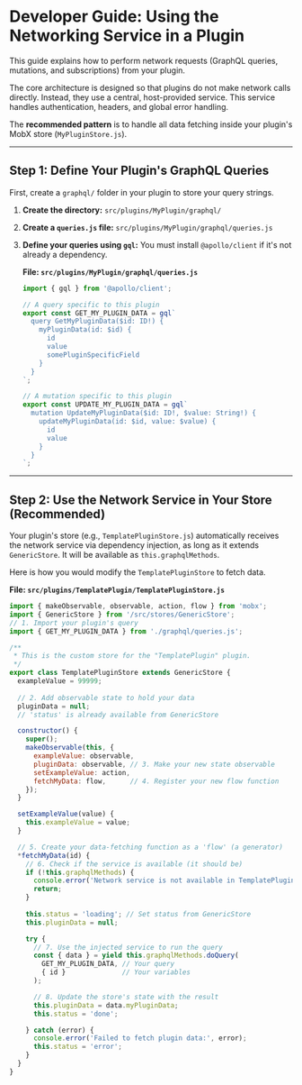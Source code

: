 # Developer Guide: Using the Networking Service in a Plugin

This guide explains how to perform network requests (GraphQL queries, mutations, and subscriptions) from your plugin.

The core architecture is designed so that plugins do not make network calls directly. Instead, they use a central, host-provided service. This service handles authentication, headers, and global error handling.

The **recommended pattern** is to handle all data fetching inside your plugin's MobX store (`MyPluginStore.js`).

---

## Step 1: Define Your Plugin's GraphQL Queries

First, create a `graphql/` folder in your plugin to store your query strings.

1.  **Create the directory:**
    `src/plugins/MyPlugin/graphql/`

2.  **Create a `queries.js` file:**
    `src/plugins/MyPlugin/graphql/queries.js`

3.  **Define your queries using `gql`:** You must install `@apollo/client` if it's not already a dependency.

    **File: `src/plugins/MyPlugin/graphql/queries.js`**
    ```javascript
    import { gql } from '@apollo/client';
    
    // A query specific to this plugin
    export const GET_MY_PLUGIN_DATA = gql`
      query GetMyPluginData($id: ID!) {
        myPluginData(id: $id) {
          id
          value
          somePluginSpecificField
        }
      }
    `;
    
    // A mutation specific to this plugin
    export const UPDATE_MY_PLUGIN_DATA = gql`
      mutation UpdateMyPluginData($id: ID!, $value: String!) {
        updateMyPluginData(id: $id, value: $value) {
          id
          value
        }
      }
    `;
    ```

---

## Step 2: Use the Network Service in Your Store (Recommended)

Your plugin's store (e.g., `TemplatePluginStore.js`) automatically receives the network service via dependency injection, as long as it extends `GenericStore`. It will be available as `this.graphqlMethods`.

Here is how you would modify the `TemplatePluginStore` to fetch data.

**File: `src/plugins/TemplatePlugin/TemplatePluginStore.js`**
```javascript
import { makeObservable, observable, action, flow } from 'mobx';
import { GenericStore } from '/src/stores/GenericStore';
// 1. Import your plugin's query
import { GET_MY_PLUGIN_DATA } from './graphql/queries.js'; 

/**
 * This is the custom store for the "TemplatePlugin" plugin.
 */
export class TemplatePluginStore extends GenericStore { 
  exampleValue = 99999;
  
  // 2. Add observable state to hold your data
  pluginData = null;
  // 'status' is already available from GenericStore

  constructor() {
    super();
    makeObservable(this, {
      exampleValue: observable,
      pluginData: observable, // 3. Make your new state observable
      setExampleValue: action,
      fetchMyData: flow,      // 4. Register your new flow function
    });
  }

  setExampleValue(value) {
    this.exampleValue = value;
  }

  // 5. Create your data-fetching function as a 'flow' (a generator)
  *fetchMyData(id) {
    // 6. Check if the service is available (it should be)
    if (!this.graphqlMethods) {
      console.error('Network service is not available in TemplatePluginStore.');
      return;
    }
    
    this.status = 'loading'; // Set status from GenericStore
    this.pluginData = null;

    try {
      // 7. Use the injected service to run the query
      const { data } = yield this.graphqlMethods.doQuery(
        GET_MY_PLUGIN_DATA, // Your query
        { id }              // Your variables
      );

      // 8. Update the store's state with the result
      this.pluginData = data.myPluginData;
      this.status = 'done';

    } catch (error) {
      console.error('Failed to fetch plugin data:', error);
      this.status = 'error';
    }
  }
}
